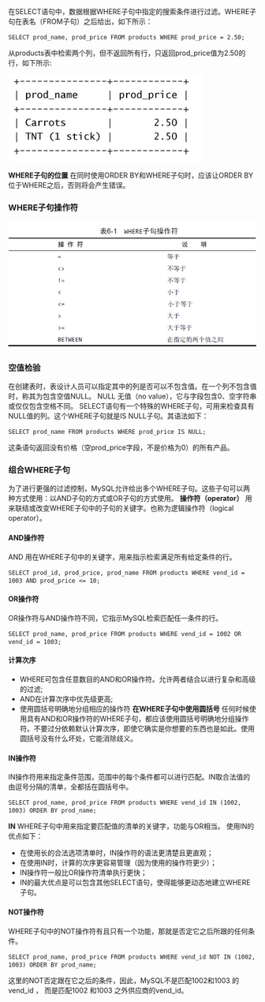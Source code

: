 在SELECT语句中，数据根据WHERE子句中指定的搜索条件进行过滤。WHERE子句在表名（FROM子句）之后给出，如下所示：


```
SELECT prod_name, prod_price FROM products WHERE prod_price = 2.50;
```

从products表中检索两个列，但不返回所有行，只返回prod_price值为2.50的行，如下所示:

![](/assets/selectwhere.png)

**WHERE子句的位置** 在同时使用ORDER BY和WHERE子句时，应该让ORDER BY位于WHERE之后，否则将会产生错误。
### WHERE子句操作符

![](/assets/WHERE子句操作符.png)

### 空值检验
在创建表时，表设计人员可以指定其中的列是否可以不包含值。在一个列不包含值时，称其为包含空值NULL。
NULL 无值（no value），它与字段包含0、空字符串或仅仅包含空格不同。
SELECT语句有一个特殊的WHERE子句，可用来检查具有NULL值的列。这个WHERE子句就是IS NULL子句。其语法如下：


```
SELECT prod_name FROM products WHERE prod_price IS NULL;
```

这条语句返回没有价格（空prod_price字段，不是价格为0）的所有产品。

### 组合WHERE子句
为了进行更强的过滤控制，MySQL允许给出多个WHERE子句。这些子句可以两种方式使用：以AND子句的方式或OR子句的方式使用。
**操作符（operator）** 用来联结或改变WHERE子句中的子句的关键字。也称为逻辑操作符（logical operator）。
#### AND操作符
AND 用在WHERE子句中的关键字，用来指示检索满足所有给定条件的行。

```
SELECT prod_id, prod_price, prod_name FROM products WHERE vend_id = 1003 AND prod_price <= 10;
```

#### OR操作符
OR操作符与AND操作符不同，它指示MySQL检索匹配任一条件的行。


```
SELECT prod_name, prod_price FROM products WHERE vend_id = 1002 OR vend_id = 1003;
```
#### 计算次序
 * WHERE可包含任意数目的AND和OR操作符。允许两者结合以进行复杂和高级的过滤;
 * AND在计算次序中优先级更高;
 * 使用圆括号明确地分组相应的操作符
**在WHERE子句中使用圆括号** 任何时候使用具有AND和OR操作符的WHERE子句，都应该使用圆括号明确地分组操作符。不要过分依赖默认计算次序，即使它确实是你想要的东西也是如此。使用圆括号没有什么坏处，它能消除歧义。

#### IN操作符
IN操作符用来指定条件范围，范围中的每个条件都可以进行匹配。IN取合法值的由逗号分隔的清单，全都括在圆括号中。


```
SELECT prod_name, prod_price FROM products WHERE vend_id IN (1002, 1003) ORDER BY prod_name;
```
**IN** WHERE子句中用来指定要匹配值的清单的关键字，功能与OR相当。
使用IN的优点如下：
 * 在使用长的合法选项清单时，IN操作符的语法更清楚且更直观；
 * 在使用IN时，计算的次序更容易管理（因为使用的操作符更少）；
 * IN操作符一般比OR操作符清单执行更快；
 * IN的最大优点是可以包含其他SELECT语句，使得能够更动态地建立WHERE子句。
 
#### NOT操作符
WHERE子句中的NOT操作符有且只有一个功能，那就是否定它之后所跟的任何条件。


```
SELECT prod_name, prod_price FROM products WHERE vend_id NOT IN (1002, 1003) ORDER BY prod_name;
```
这里的NOT否定跟在它之后的条件，因此，MySQL不是匹配1002和1003 的vend_id ， 而是匹配1002 和1003 之外供应商的vend_id。
